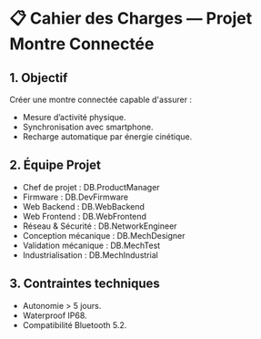 # 📋 Cahier des Charges — Projet Montre Connectée

## 1. Objectif
Créer une montre connectée capable d'assurer :
- Mesure d’activité physique.
- Synchronisation avec smartphone.
- Recharge automatique par énergie cinétique.

## 2. Équipe Projet
- Chef de projet : DB.ProductManager
- Firmware : DB.DevFirmware
- Web Backend : DB.WebBackend
- Web Frontend : DB.WebFrontend
- Réseau & Sécurité : DB.NetworkEngineer
- Conception mécanique : DB.MechDesigner
- Validation mécanique : DB.MechTest
- Industrialisation : DB.MechIndustrial

## 3. Contraintes techniques
- Autonomie > 5 jours.
- Waterproof IP68.
- Compatibilité Bluetooth 5.2.

